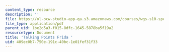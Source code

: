 ```yaml
---
content_type: resource
description: ''
file: https://ol-ocw-studio-app-qa.s3.amazonaws.com/courses/wgs-s10-special-topics-in-women-gender-studies-seminar-latina-womens-voices-spring-2010/409ec0b7750e191c40bc1e01fef31f33_MITWGS_S10S10_tp_frida.pdf
file_type: application/pdf
parent_uid: 1be2d5a3-f015-8dfc-1645-5878ba5f19a2
resourcetype: Document
title: 'Talking Points Frida '
uid: 409ec0b7-750e-191c-40bc-1e01fef31f33
---
```

